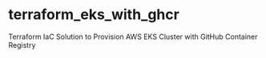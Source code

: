 # terraform_eks_with_ghcr
Terraform IaC Solution to Provision AWS EKS Cluster with GitHub Container Registry
